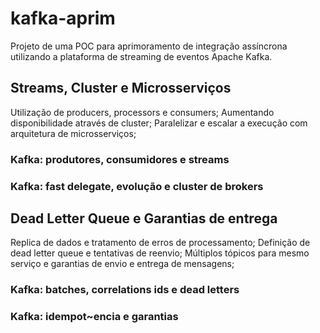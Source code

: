 # kafka-aprim

Projeto de uma POC para aprimoramento de integração assíncrona utilizando a plataforma de streaming de eventos Apache Kafka. 

## Streams, Cluster e Microsserviços

Utilização de producers, processors e consumers;
Aumentando disponibilidade através de cluster;
Paralelizar e escalar a execução com arquitetura de microsserviços;

### Kafka: produtores, consumidores e streams
### Kafka: fast delegate, evolução e cluster de brokers

## Dead Letter Queue e Garantias de entrega

Replica de dados e tratamento de erros de processamento;
Definição de dead letter queue e tentativas de reenvio;
Múltiplos tópicos para mesmo serviço e garantias de envio e entrega de mensagens;

### Kafka: batches, correlations ids e dead letters
### Kafka: idempot~encia e garantias

